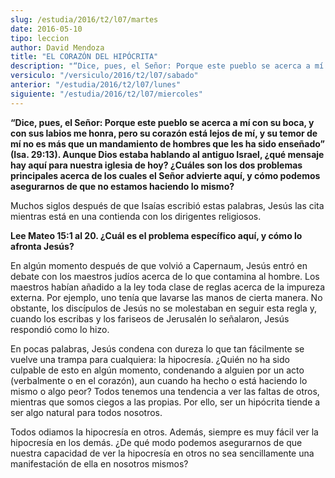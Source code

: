 ```yaml
---
slug: /estudia/2016/t2/l07/martes
date: 2016-05-10
tipo: leccion
author: David Mendoza
title: "EL CORAZÓN DEL HIPÓCRITA"
description: "“Dice, pues, el Señor: Porque este pueblo se acerca a mí con su boca, y con  sus labios me honra, pero su corazón está lejos de mí, y su temor de mí no  es más que un mandamiento de hombres que les ha sido enseñado” (Isa. 29:13).  Aunque Dios estaba hablando al antiguo..."
versiculo: "/versiculo/2016/t2/l07/sabado"
anterior: "/estudia/2016/t2/l07/lunes"
siguiente: "/estudia/2016/t2/l07/miercoles"
---
```


**“Dice, pues, el Señor: Porque este pueblo se acerca a mí con su boca, y con sus labios me honra, pero su corazón está lejos de mí, y su temor de mí no es más que un mandamiento de hombres que les ha sido enseñado” (Isa. 29:13). Aunque Dios estaba hablando al antiguo Israel, ¿qué mensaje hay aquí para nuestra iglesia de hoy? ¿Cuáles son los dos problemas principales acerca de los cuales el Señor advierte aquí, y cómo podemos asegurarnos de que no estamos haciendo lo mismo?**

Muchos siglos después de que Isaías escribió estas palabras, Jesús las cita mientras está en una contienda con los dirigentes religiosos.

**Lee Mateo 15:1 al 20. ¿Cuál es el problema específico aquí, y cómo lo afronta Jesús?**

En algún momento después de que volvió a Capernaum, Jesús entró en debate con los maestros judíos acerca de lo que contamina al hombre. Los maestros habían añadido a la ley toda clase de reglas acerca de la impureza externa. Por ejemplo, uno tenía que lavarse las manos de cierta manera. No obstante, los discípulos de Jesús no se molestaban en seguir esta regla y, cuando los escribas y los fariseos de Jerusalén lo señalaron, Jesús respondió como lo hizo.

En pocas palabras, Jesús condena con dureza lo que tan fácilmente se vuelve una trampa para cualquiera: la hipocresía. ¿Quién no ha sido culpable de esto en algún momento, condenando a alguien por un acto (verbalmente o en el corazón), aun cuando ha hecho o está haciendo lo mismo o algo peor? Todos tenemos una tendencia a ver las faltas de otros, mientras que somos ciegos a las propias. Por ello, ser un hipócrita tiende a ser algo natural para todos nosotros.

Todos odiamos la hipocresía en otros. Además, siempre es muy fácil ver la hipocresía en los demás. ¿De qué modo podemos asegurarnos de que nuestra capacidad de ver la hipocresía en otros no sea sencillamente una manifestación de ella en nosotros mismos?
